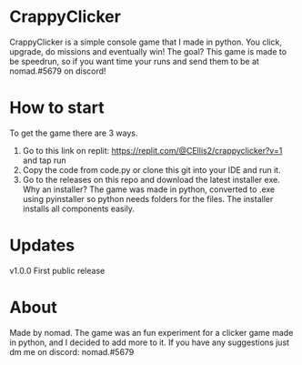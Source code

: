 # CrappyClicker
CrappyClicker is a simple console game that I made in python.
You click, upgrade, do missions and eventually win!
The goal?
This game is made to be speedrun, so if you want time your
runs and send them to be at nomad.#5679 on discord!
# How to start
To get the game there are 3 ways.
1. Go to this link on replit: https://replit.com/@CEllis2/crappyclicker?v=1 and tap run
2. Copy the code from code.py or clone this git into your IDE and run it.
3. Go to the releases on this repo and download the latest
installer exe.
Why an installer?
The game was made in python, converted to .exe using pyinstaller
so python needs folders for the files. The installer installs all
components easily.
# Updates
v1.0.0
First public release
# About
Made by nomad.
The game was an fun experiment for a clicker
game made in python, and I decided to add more to it.
If you have any suggestions just dm me on discord: nomad.#5679
